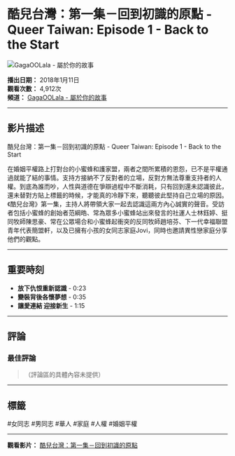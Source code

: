 # 酷兒台灣：第一集－回到初識的原點 - Queer Taiwan: Episode 1 - Back to the Start

![GagaOOLala - 屬於你的故事](https://i.ytimg.com/an/6WWS0uSg4oca-vSVbTJz1w/featured_channel.jpg?v=607903c4)

**播出日期：** 2018年1月11日  
**觀看次數：** 4,912次  
**頻道：** [GagaOOLala - 屬於你的故事](https://www.youtube.com/channel/UC6WWS0uSg4oca-vSVbTJz1w)  

---

## 影片描述
酷兒台灣：第一集－回到初識的原點 - Queer Taiwan: Episode 1 - Back to the Start

在婚姻平權路上打對台的小蜜蜂和護家盟，兩者之間所累積的恩怨，已不是平權通過就能了結的事情。支持方接納不了反對者的立場，反對方無法尊重支持者的人權。到底為誰而吵，人性與道德在爭辯過程中不斷消耗，只有回到還未認識彼此，還未替對方貼上標籤的時候，才能真的冷靜下來，聽聽彼此堅持自己立場的原因。《酷兒台灣》第一集，主持人將帶領大家一起去認識這兩方內心誠實的聲音。受訪者包括小蜜蜂的創始者范綱皓、常為眾多小蜜蜂站出來發言的社運人士林鈺婷、挺同牧師陳思豪、常在公眾場合和小蜜蜂起衝突的反同牧師趙培芬、下一代幸福聯盟青年代表簡盟軒，以及已擁有小孩的女同志家庭Jovi，同時也邀請異性戀家庭分享他們的觀點。

---

## 重要時刻
- **放下仇恨重新認識** - 0:23
- **變裝背後各懷夢想** - 0:35
- **讓愛連結 迎接新生** - 1:15

---

## 評論
### 最佳評論
> （評論區的具體內容未提供）

---

## 標籤
#女同志 #男同志 #華人 #家庭 #人權 #婚姻平權

---

**觀看影片：** [酷兒台灣：第一集－回到初識的原點](https://reurl.cc/q81vGE)